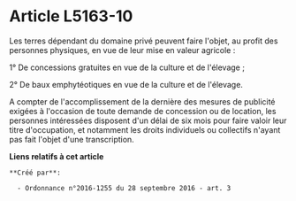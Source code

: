 # Article L5163-10

Les terres dépendant du domaine privé peuvent faire l'objet, au profit des personnes physiques, en vue de leur mise en valeur
agricole : 

1° De concessions gratuites en vue de la culture et de l'élevage ; 

2° De baux emphytéotiques en vue de la culture et de l'élevage. 

A compter de l'accomplissement de la dernière des mesures de publicité exigées à l'occasion de toute demande de concession ou
de location, les personnes intéressées disposent d'un délai de six mois pour faire valoir leur titre d'occupation, et
notamment les droits individuels ou collectifs n'ayant pas fait l'objet d'une transcription.

**Liens relatifs à cet article**

	**Créé par**:

	  - Ordonnance n°2016-1255 du 28 septembre 2016 - art. 3
